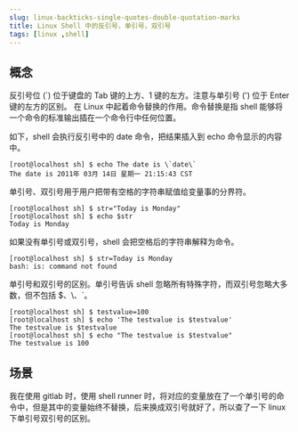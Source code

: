```yaml
---
slug: linux-backticks-single-quotes-double-quotation-marks
title: Linux Shell 中的反引号，单引号，双引号
tags: [linux ,shell]
---
```


## 概念
反引号位 (\`) 位于键盘的 Tab 键的上方、1 键的左方。注意与单引号 (\') 位于 Enter 键的左方的区别。
在 Linux 中起着命令替换的作用。命令替换是指 shell 能够将一个命令的标准输出插在一个命令行中任何位置。

如下，shell 会执行反引号中的 date 命令，把结果插入到 echo 命令显示的内容中。

```shell
[root@localhost sh] $ echo The date is \`date\`
The date is 2011年 03月 14日 星期一 21:15:43 CST
```

单引号、双引号用于用户把带有空格的字符串赋值给变量事的分界符。
```shell
[root@localhost sh] $ str="Today is Monday"
[root@localhost sh] $ echo $str
Today is Monday
```

如果没有单引号或双引号，shell 会把空格后的字符串解释为命令。
```shell
[root@localhost sh] $ str=Today is Monday
bash: is: command not found
```

单引号和双引号的区别。单引号告诉 shell 忽略所有特殊字符，而双引号忽略大多数，但不包括 $、\、`。
```shell
[root@localhost sh] $ testvalue=100
[root@localhost sh] $ echo 'The testvalue is $testvalue'
The testvalue is $testvalue
[root@localhost sh] $ echo "The testvalue is $testvalue"
The testvalue is 100
```

## 场景
我在使用 gitlab 时，使用 shell runner 时，将对应的变量放在了一个单引号的命令中，但是其中的变量始终不替换，后来换成双引号就好了，所以查了一下 linux 下单引号双引号的区别。
